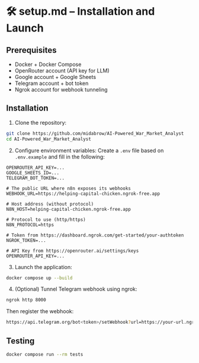 # 🛠 setup.md – Installation and Launch

## Prerequisites

* Docker + Docker Compose
* OpenRouter account (API key for LLM)
* Google account + Google Sheets
* Telegram account + bot token
* Ngrok account for webhook tunneling


## Installation

1. Clone the repository:

```bash
git clone https://github.com/midabrow/AI-Powered_War_Market_Analyst
cd AI-Powered_War_Market_Analyst
```

2. Configure environment variables:
   Create a `.env` file based on `.env.example` and fill in the following:

```
OPENROUTER_API_KEY=...
GOOGLE_SHEETS_ID=...
TELEGRAM_BOT_TOKEN=...

# The public URL where n8n exposes its webhooks
WEBHOOK_URL=https://helping-capital-chicken.ngrok-free.app

# Host address (without protocol)
N8N_HOST=helping-capital-chicken.ngrok-free.app

# Protocol to use (http/https)
N8N_PROTOCOL=https

# Token from https://dashboard.ngrok.com/get-started/your-authtoken
NGROK_TOKEN=...

# API Key from https://openrouter.ai/settings/keys
OPENROUTER_API_KEY=...
```

3. Launch the application:

```bash
docker compose up --build
```

4. (Optional) Tunnel Telegram webhook using ngrok:

```bash
ngrok http 8000
```

Then register the webhook:

```bash
https://api.telegram.org/bot<token>/setWebhook?url=https://your-url.ngrok.io/webhook
```


## Testing

```bash
docker compose run --rm tests
```


